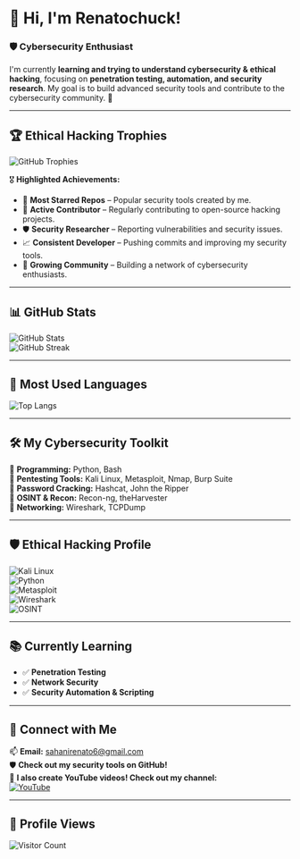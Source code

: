 # 👋 Hi, I'm Renatochuck!  
### 🛡️ Cybersecurity Enthusiast  

I'm currently **learning and trying to understand cybersecurity & ethical hacking**, focusing on **penetration testing, automation, and security research**. My goal is to build advanced security tools and contribute to the cybersecurity community. 🚀  

---

## 🏆 Ethical Hacking Trophies  
![GitHub Trophies](https://github-profile-trophy.vercel.app/?username=renatochuck&theme=darkhub&column=7&margin-w=10&margin-h=10&no-bg=true&no-frame=true&title=Stars,Followers,Repositories,Commits,PullRequest,Issues)

🎖 **Highlighted Achievements:**  
- 🌟 **Most Starred Repos** – Popular security tools created by me.  
- 🏅 **Active Contributor** – Regularly contributing to open-source hacking projects.  
- 🛡️ **Security Researcher** – Reporting vulnerabilities and security issues.  
- 📈 **Consistent Developer** – Pushing commits and improving my security tools.  
- 👥 **Growing Community** – Building a network of cybersecurity enthusiasts.  

---

## 📊 GitHub Stats  
![GitHub Stats](https://github-readme-stats.vercel.app/api?username=renatochuck&show_icons=true&theme=radical)  
![GitHub Streak](https://github-readme-streak-stats.herokuapp.com/?user=renatochuck&theme=radical)  

---

## 🚀 Most Used Languages  
![Top Langs](https://github-readme-stats.vercel.app/api/top-langs/?username=renatochuck&layout=compact&theme=radical)  

---

## 🛠️ My Cybersecurity Toolkit  
🔹 **Programming:** Python, Bash  
🔹 **Pentesting Tools:** Kali Linux, Metasploit, Nmap, Burp Suite  
🔹 **Password Cracking:** Hashcat, John the Ripper  
🔹 **OSINT & Recon:** Recon-ng, theHarvester  
🔹 **Networking:** Wireshark, TCPDump  

---

## 🛡️ Ethical Hacking Profile  
![Kali Linux](https://img.shields.io/badge/Kali%20Linux-penetration%20testing-blue?style=flat&logo=kalilinux)  
![Python](https://img.shields.io/badge/Python-Security%20Scripting-yellow?style=flat&logo=python)  
![Metasploit](https://img.shields.io/badge/Metasploit-Exploitation-red?style=flat&logo=linux)  
![Wireshark](https://img.shields.io/badge/Wireshark-Packet%20Analysis-blue?style=flat&logo=wireshark)  
![OSINT](https://img.shields.io/badge/OSINT-Information%20Gathering-green?style=flat)  

---

## 📚 Currently Learning  
- ✅ **Penetration Testing**  
- ✅ **Network Security**  
- ✅ **Security Automation & Scripting**  

---

## 🔗 Connect with Me  
📫 **Email:** [sahanirenato6@gmail.com](mailto:sahanirenato6@gmail.com)  
🛡️ **Check out my security tools on GitHub!**  
🎥 **I also create YouTube videos! Check out my channel:**  
[![YouTube](https://img.shields.io/badge/YouTube-Renatox3-red?style=flat&logo=youtube)](https://youtube.com/@renatox3?si=qmscbmCic8obzyiK)  

---

## 👀 Profile Views  
![Visitor Count](https://komarev.com/ghpvc/?username=renatochuck&color=blue)